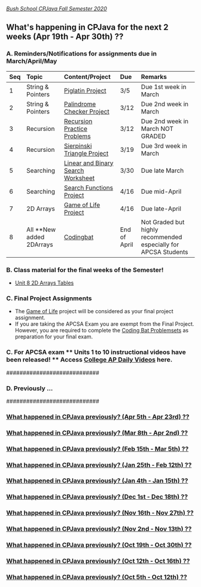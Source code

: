 [_Bush School CPJava Fall Semester 2020_](https://chandrunarayan.github.io/cpjava/)

## What's happening in CPJava for the next 2 weeks (Apr 19th - Apr 30th) ??

### A. Reminders/Notifications for assignments due in March/April/May

| Seq | Topic | Content/Project | Due | Remarks
| :--- | :--- | :--- | :--- | :--- |
| 1 | String & Pointers | [Piglatin Project](https://classroom.google.com/c/MTI2MDgzMTM2MDgw/a/MjYyNDM0NjMzNDM3/details) | 3/5 | Due 1st week in March 
| 2 | String & Pointers | [Palindrome Checker Project](https://classroom.google.com/c/MTI2MDgzMTM2MDgw/a/MjY1NzMyMjgxOTI2/details) | 3/12 | Due 2nd week in March
| 3 | Recursion | [Recursion Practice Problems](https://classroom.google.com/c/MTI2MDgzMTM2MDgw/a/Mjc2Nzg2ODY4Nzgx/details) | 3/12 | Due 2nd week in March NOT GRADED
| 4 | Recursion | [Sierpinski Triangle Project](https://classroom.google.com/c/MTI2MDgzMTM2MDgw/a/Mjc2Nzg2ODY4Nzgx/details) | 3/19 | Due 3rd week in March
| 5 | Searching | [Linear and Binary Search Worksheet](https://classroom.google.com/c/MTI2MDgzMTM2MDgw/a/Mjc2NzU1ODkzNjUz/details) | 3/30 | Due late March
| 6 | Searching | [Search Functions Project](https://classroom.google.com/c/MTI2MDgzMTM2MDgw/a/Mjc2NzU1ODkzODc0/details) | 4/16 | Due  mid-April
| 7 | 2D Arrays | [Game of Life Project](https://classroom.google.com/c/MTI2MDgzMTM2MDgw/a/Mjc2ODI2MjEwMTAy/details) | 4/16 | Due  late-April
| 8 | All **New added 2DArrays | [Codingbat](codingbat.md) | End of April | Not Graded but highly recommended especially for APCSA Students  

### B. Class material for the final weeks of the Semester!

* [Unit 8 2D Arrays Tables](https://docs.google.com/presentation/d/1cIgGz7huTaKrsFC5OKXdKNQ9ftwHSnWO6fjzegs7H0w/edit?usp=sharing)

### C. Final Project Assignments

* The [Game of Life](https://classroom.google.com/c/MTI2MDgzMTM2MDgw/a/Mjc2ODI2MjEwMTAy/details) project will be considered as your final project assignment.
* If you are taking the APCSA Exam you are exempt from the Final Project. However, you are required to complete the [Coding Bat Problemsets](./codingbat) as preparation for your final exam.  


### C. For APCSA exam ** Units 1 to 10 instructional videos have been released! ** Access [College AP Daily Videos](https://apcentral.collegeboard.org/pdf/available-ap-daily-videos-ap-computer-science-a.pdf?course=ap-computer-science-a) here. 

############################
### D. Previously ...
############################

### [What happened in CPJava previously? (Apr 5th - Apr 23rd) ??](weekofmar8)

### [What happened in CPJava previously? (Mar 8th - Apr 2nd) ??](weekofmar8)

### [What happened in CPJava previously? (Feb 15th - Mar 5th) ??](weekoffeb15)

### [What happened in CPJava previously? (Jan 25th - Feb 12th) ??](weekofjan25)

### [What happened in CPJava previously? (Jan 4th - Jan 15th) ??](weekofjan4)

### [What happened in CPJava previously? (Dec 1st - Dec 18th) ??](weekofdec1)

### [What happened in CPJava previously? (Nov 16th - Nov 27th) ??](weekofnov16)

### [What happened in CPJava previously? (Nov 2nd - Nov 13th) ??](weekofnov2)

### [What happened in CPJava previously? (Oct 19th - Oct 30th) ??](weekofoct19)

### [What happened in CPJava previously? (Oct 12th - Oct 16th) ??](weekofoct12)

### [What happened in CPJava previously? (Oct 5th - Oct 12th) ??](weekofoct5)

[wearehere]: wearehere.png "wearehere"
[timeremaining]: remaining.png "timeremaining"